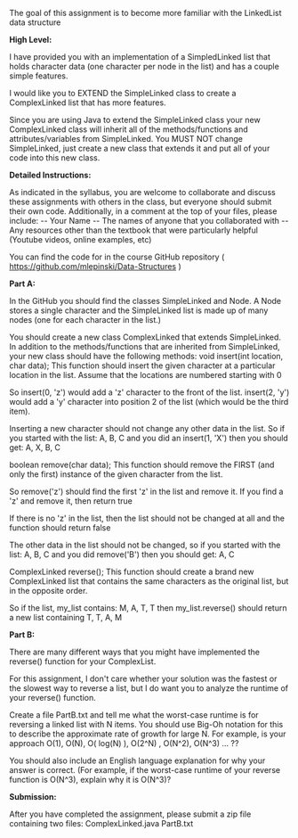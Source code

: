 The goal of this assignment is to become more familiar with the LinkedList data structure

**High Level:**

I have provided you with an implementation of a SimpledLinked list that holds character data (one character per node in the list) and has a couple simple features. 

I would like you to EXTEND the SimpleLinked class to create a ComplexLinked list that has more features. 

Since you are using Java to extend the SimpleLinked class your new ComplexLinked class will inherit all of the methods/functions and attributes/variables from SimpleLinked. You MUST NOT change SimpleLinked, just create a new class that extends it and put all of your code into this new class. 


**Detailed Instructions:**

As indicated in the syllabus, you are welcome to collaborate and discuss these assignments with others in the class,  but everyone should submit their own code. Additionally, in a comment at the top of your files, please include:
-- Your Name
-- The names of anyone that you collaborated with
-- Any resources other than the textbook that were particularly helpful (Youtube videos, online examples, etc) 

You can find the code for in the course GitHub repository
( https://github.com/mlepinski/Data-Structures )









**Part A:**

In the GitHub you should find the classes SimpleLinked and Node. A Node stores a single character and the SimpleLinked list is made up of many nodes (one for each character in the list.) 

You should create a new class ComplexLinked that extends SimpleLinked. In addition to the methods/functions that are inherited from SimpleLinked, your new class should have the following methods:
void insert(int location, char data);
This function should insert the given character at a particular location in the list. 
Assume that the locations are numbered starting with 0

So insert(0, 'z') would add a 'z' character to the front of the list. 
insert(2, 'y') would add a 'y' character into position 2 of the list (which would be the third item). 

Inserting a new character should not change any other data in the list. So if you started with the list:
       A, B, C
and you did an insert(1, 'X')
then you should get:
      A, X, B, C

boolean remove(char data);
This function should remove the FIRST (and only the first) instance of the given character from the list. 

So remove('z') should find the first 'z' in the list and remove it.
If you find a 'z' and remove it, then return true

If there is no 'z' in the list, then the list should not be changed at all and the function should return false

The other data in the list should not be changed, so if you started with the list:
	A, B, C
and you did remove('B')
then you should get:
            A, C

ComplexLinked reverse();
This function should create a brand new ComplexLinked list that contains the same characters as the original list, but in the opposite order. 

So if the list, my_list contains:
     M, A, T, T
then my_list.reverse() should return a new list containing
      T, T, A, M


**Part B:**

There are many different ways that you might have implemented the reverse() function for your ComplexList. 

For this assignment, I don't care whether your solution was the fastest or the slowest way to reverse a list, but I do want you to analyze the runtime of your reverse() function.

Create a file PartB.txt and tell me what the worst-case runtime is for reversing a linked list with N items. You should use Big-Oh notation for this to describe the approximate rate of growth for large N. 
For example, is your approach O(1), O(N),  O( log(N) ),  O(2^N) ,  O(N^2),  O(N^3) … ??

You should also include an English language explanation for why your answer is correct. (For example, if the worst-case runtime of your reverse function is O(N^3), explain why it is O(N^3)? 


**Submission:**

After you have completed the assignment, please submit a zip file containing two files:
     ComplexLinked.java
     PartB.txt

